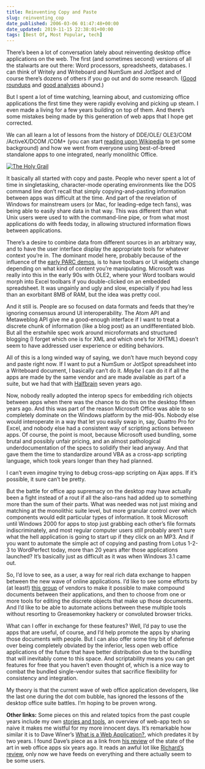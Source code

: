 ```yaml
---
title: Reinventing Copy and Paste
slug: reinventing_cop
date_published: 2006-03-06 01:47:48+00:00
date_updated: 2019-11-15 22:38:01+00:00
tags: [Best Of, Most Popular, tech]
---
```

There’s been a lot of conversation lately about reinventing desktop office applications on the web. The first (and sometimes second) versions of all the stalwarts are out there: Word processors, spreadsheets, databases. I can think of Writely and Writeboard and NumSum and JotSpot and of course there’s dozens of others if you go out and do some research. ([Good roundups](http://blogs.zdnet.com/web2explorer/?p=123) and [good analyses](http://www.innovationcreators.com/2006/02/the_next_wave_in_productivity_1.html) abound.)

But I spent a lot of time watching, learning about, and customizing office applications the first time they were rapidly evolving and picking up steam. I even made a living for a few years building on top of them. And there’s some mistakes being made by this generation of web apps that I hope get corrected.

We can all learn a lot of lessons from the history of DDE/OLE/ OLE3/COM /ActiveX/DCOM /COM+ (you can start [reading up](http://en.wikipedia.org/wiki/ActiveX)[on Wikipedia](http://en.wikipedia.org/wiki/Object_linking_and_embedding) to get some background) and how we went from everyone using best-of-breed standalone apps to one integrated, nearly monolithic Office.

[![The Holy Grail](https://cdn.glitch.global/71e5579f-aba0-499a-b200-01549a2a80ce/holygrail-thumb.png?v=1730094735082)](https://cdn.glitch.global/71e5579f-aba0-499a-b200-01549a2a80ce/holygrail.png?v=1730094735616)

It basically all started with copy and paste. People who never spent a lot of time in singletasking, character-mode operating environments like the DOS command line don’t recall that simply copying-and-pasting information between apps was difficult at the time. And part of the revelation of Windows for mainstream users (or Mac, for leading-edge tech fans), was being able to easily share data in that way. This was different than what Unix users were used to with the command-line pipe, or from what most applications do with feeds today, in allowing structured information flows between applications.

There’s a desire to combine data from different sources in an arbitrary way, and to have the user interface display the appropriate tools for whatever context you’re in. The dominant model here, probably because of the influence of the [early PARC demos](http://codinginparadise.org/weblog/2006/03/introducing-hyperscope-project.html), is to have toolbars or UI widgets change depending on what kind of content you’re manipulating. Microsoft was really into this in the early 90s with OLE2, where your Word toolbars would morph into Excel toolbars if you double-clicked on an embedded spreadsheet. It was ungainly and ugly and slow, especially if you had less than an exorbitant 8MB of RAM, but the idea was pretty cool.

And it still is. People are so focused on data formats and feeds that they’re ignoring consensus around UI interoperability. The Atom API and Metaweblog API give me a good-enough interface if I want to treat a discrete chunk of information (like a blog post) as an undifferentiated blob. But all the erstwhile spec work around microformats and structured blogging (I forget which one is for XML and which one’s for XHTML) doesn’t seem to have addressed user experience or editing behaviors.

All of this is a long winded way of saying, we don’t have much beyond copy and paste right now. If I want to put a NumSum or JotSpot spreadsheet into a Writeboard document, I basically can’t do it. *Maybe* I can do it if all the apps are made by the same vendor and are made available as part of a suite, but we had that with [Halfbrain](http://www.forbes.com/1999/11/29/feat.html) seven years ago.

Now, nobody really adopted the interop specs for embedding rich objects between apps when there was the chance to do this on the desktop fifteen years ago. And this was part of the reason Microsoft Office was able to so completely dominate on the Windows platform by the mid-90s. Nobody else would interoperate in a way that let you easily swap in, say, Quattro Pro for Excel, and nobody else had a consistent way of scripting actions between apps. Of course, the point is moot, because Microsoft used bundling, some brutal and possibly unfair pricing, and an almost pathological underdocumentation of the specs to solidify their lead anyway. And that gave them the time to standardize around VBA as a cross-app scripting language, which took years longer than they had planned.

I can’t even *imagine* trying to debug cross-app scripting on Ajax apps. If it’s possible, it sure can’t be pretty.

But the battle for office app supremacy on the desktop may have actually been a fight instead of a rout if all the also-rans had added up to something more than the sum of their parts. What was needed was not just mixing and matching at the monolithic suite level, but more granular control over which components would edit particular types of information. It took Microsoft until Windows 2000 for apps to stop just grabbing each other’s file formats indiscriminately, and most regular computer users *still* probably aren’t sure what the hell application is going to start up if they click on an MP3. And if you want to automate the simple act of copying and pasting from Lotus 1-2-3 to WordPerfect today, more than 20 years after those applications launched? It’s basically just as difficult as it was when Windows 3.1 came out.

So, I’d love to see, as a user, a way for real rich data exchange to happen between the new wave of online applications. I’d like to see some efforts by (at least!) [this group](http://blogs.zdnet.com/web2explorer/?p=123) of vendors to make it possible to make compound documents between their applications, and then to choose from one or more tools for editing the discrete objects that make up those documents. And I’d like to be able to automate actions between these multiple tools without resorting to Greasemonkey hackery or convoluted browser tricks.

What can I offer in exchange for these features? Well, I’d pay to use the apps that are useful, of course, and I’d help promote the apps by sharing those documents with people. But I can also offer some tiny bit of defense over being completely obviated by the inferior, less open web office applications of the future that have better distribution due to the bundling that will inevitably come to this space. And scriptability means you can get features for free that you haven’t even thought of, which is a nice way to combat the bundled single-vendor suites that sacrifice flexibility for consistency and integration.

My theory is that the current wave of web office application developers, like the last one during the dot com bubble, has ignored the lessons of the desktop office suite battles. I’m hoping to be proven wrong.

**Other links:** Some pieces on this and related topics from the past couple years include my own [stories and tools](http://www.theobvious.com/archive/2002/04/15.html), an overview of web-app tech so naive it makes me wistful for my more innocent days. It’s remarkable how similar it is to Dave Winer’s [What is a Web Application?](http://davenet.scripting.com/2000/03/12/whatIsAWebApplication), which predates it by two years. I found Dave’s piece as a link from [his review](http://davenet.scripting.com/2000/03/16/thanksEsther) of the state of the art in web office apps six years ago. It reads an awful lot like [Richard’s review](http://blogs.zdnet.com/web2explorer/?p=123), only now we have feeds on everything and there actually seem to be some users.
